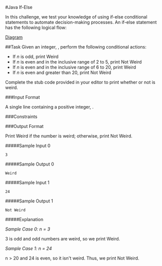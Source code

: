 #Java If-Else

In this challenge, we test your knowledge of using if-else conditional statements to automate decision-making processes. An if-else statement has the following logical flow:

[Diagram](https://en.wikipedia.org/wiki/Conditional_%28computer_programming%29)

##Task
Given an integer, , perform the following conditional actions:

- If _n_ is odd, print Weird
- If _n_ is even and in the inclusive range of 2 to 5, print Not Weird
- If _n_ is even and in the inclusive range of 6 to 20, print Weird
- If _n_ is even and greater than 20, print Not Weird

Complete the stub code provided in your editor to print whether or not  is weird.

###Input Format

A single line containing a positive integer, .

###Constraints

###Output Format

Print Weird if the number is weird; otherwise, print Not Weird.

#####Sample Input 0

    3

#####Sample Output 0

    Weird
    
#####Sample Input 1

    24

#####Sample Output 1

    Not Weird

#####Explanation

_Sample Case 0: n = 3_

3 is odd and odd numbers are weird, so we print Weird.

_Sample Case 1: n = 24_
 
 n > 20 and 24 is even, so it isn't weird. Thus, we print Not Weird.
